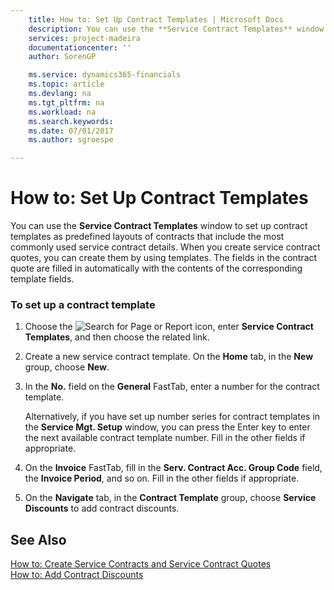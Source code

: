 ```yaml
---
    title: How to: Set Up Contract Templates | Microsoft Docs
    description: You can use the **Service Contract Templates** window to set up contract templates as predefined layouts of contracts that include the most commonly used service contract details. When you create service contract quotes, you can create them by using templates. The fields in the contract quote are filled in automatically with the contents of the corresponding template fields.
    services: project-madeira
    documentationcenter: ''
    author: SorenGP

    ms.service: dynamics365-financials
    ms.topic: article
    ms.devlang: na
    ms.tgt_pltfrm: na
    ms.workload: na
    ms.search.keywords:
    ms.date: 07/01/2017
    ms.author: sgroespe

---
```

# How to: Set Up Contract Templates
You can use the **Service Contract Templates** window to set up contract templates as predefined layouts of contracts that include the most commonly used service contract details. When you create service contract quotes, you can create them by using templates. The fields in the contract quote are filled in automatically with the contents of the corresponding template fields.  
  
### To set up a contract template  
  
1.  Choose the ![Search for Page or Report](media/ui-search/search_small.png "Search for Page or Report icon") icon, enter **Service Contract Templates**, and then choose the related link.  
  
2.  Create a new service contract template. On the **Home** tab, in the **New** group, choose **New**.  
  
3.  In the **No.** field on the **General** FastTab, enter a number for the contract template.  
  
     Alternatively, if you have set up number series for contract templates in the **Service Mgt. Setup** window, you can press the Enter key to enter the next available contract template number. Fill in the other fields if appropriate.  
  
4.  On the **Invoice** FastTab, fill in the **Serv. Contract Acc. Group Code** field, the **Invoice Period**, and so on. Fill in the other fields if appropriate.  
  
5.  On the **Navigate** tab, in the **Contract Template** group, choose **Service Discounts** to add contract discounts.  
  
## See Also  
 [How to: Create Service Contracts and Service Contract Quotes](../how-to-create-service-contracts-and-service-contract-quotes.md)   
 [How to: Add Contract Discounts](../how-to-add-contract-discounts.md)